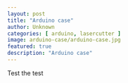 ```yaml
---
layout: post
title: "Arduino case"
author: Unknown
categories: [ arduino, lasercutter ]
image: arduino-case/arduino-case.jpg
featured: true
description: "Arduino case"
---
```


Test the test 
